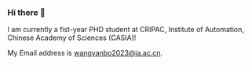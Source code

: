 ### Hi there 👋

<!--
**palpibread/palpibread** is a ✨ _special_ ✨ repository because its `README.md` (this file) appears on your GitHub profile.

Here are some ideas to get you started:

- 🔭 I’m currently working on ...
- 🌱 I’m currently learning ...
- 👯 I’m looking to collaborate on ...
- 🤔 I’m looking for help with ...
- 💬 Ask me about ...
- 📫 How to reach me: ...
- 😄 Pronouns: ...
- ⚡ Fun fact: ...
-->
I am currently a fist-year PHD student at CRIPAC, Institute of Automation, Chinese Academy of Sciences (CASIA)!

My Email address is <a href="mailto:wangyanbo2023@ia.ac.cn">wangyanbo2023@ia.ac.cn</a>.
